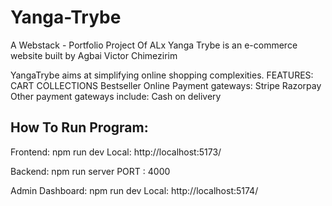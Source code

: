 # Yanga-Trybe
A Webstack - Portfolio Project Of ALx
Yanga Trybe is an e-commerce website built by Agbai Victor Chimezirim

YangaTrybe aims at simplifying online shopping complexities.
FEATURES:
CART
COLLECTIONS
Bestseller
Online Payment gateways:
  Stripe
  Razorpay
Other payment gateways include:
    Cash on delivery

## How To Run Program:
Frontend: npm run dev
  Local:   http://localhost:5173/

Backend: npm run server
  PORT : 4000

  Admin Dashboard: npm run dev
    Local:   http://localhost:5174/